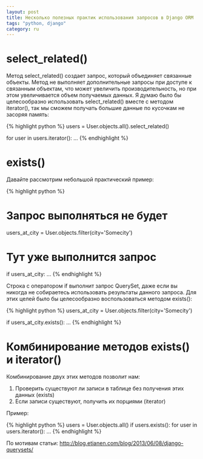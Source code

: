 ```yaml
---
layout: post
title: Несколько полезных практик использования запросов в Django ORM
tags: "python, django"
category: ru
---
```


# select_related()

Метод select_related() создает запрос, который объединяет связанные объекты. Метод не выполняет дополнительные запросы при доступе к связанным объектам, что может увеличить производительность, но при этом увеличивается объем получаемых данных. Я думаю было бы целесообразно использовать select_related() вместе с методом iterator(), так мы сможем получать большие данные по кусочкам не засоряя память:

{% highlight python %}
users = User.objects.all().select_related()

for user in users.iterator():
    ...
{% endhighlight %}

# exists()

Давайте рассмотрим небольшой практический пример:

{% highlight python %}
# Запрос выполняться не будет
users_at_city = User.objects.filter(city='Somecity')

# Тут уже выполнится запрос
if users_at_city:
    ...
{% endhighlight %}

Строка с оператором if выполнит запрос QuerySet, даже если вы никогда не собираетесь использовать результаты данного запроса. Для этих целей было бы целесообразно воспользоваться методом exists():

{% highlight python %}
users_at_city = User.objects.filter(city='Somecity')

if users_at_city.exists():
    ...
{% endhighlight %}

# Комбинирование методов exists() и iterator()

Комбинирование двух этих методов позволит нам:

1. Проверить существуют ли записи в таблице без получения этих данных (exists)
2. Если записи существуют, получить их порциями (iterator)

Пример:

{% highlight python %}
users = User.objects.all()
if users.exists():
    for user in users.iterator():
        ...
{% endhighlight %}

По мотивам статьи: http://blog.etianen.com/blog/2013/06/08/django-querysets/
